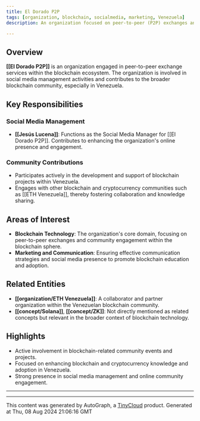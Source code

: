 ```yaml
---
title: El Dorado P2P
tags: [organization, blockchain, socialmedia, marketing, Venezuela]
description: An organization focused on peer-to-peer (P2P) exchanges and social media management within the blockchain community, particularly active in Venezuela.

---
```


## Overview
**[[El Dorado P2P]]** is an organization engaged in peer-to-peer exchange services within the blockchain ecosystem. The organization is involved in social media management activities and contributes to the broader blockchain community, especially in Venezuela.

## Key Responsibilities

### Social Media Management
- **[[Jesús Lucena]]**: Functions as the Social Media Manager for [[El Dorado P2P]]. Contributes to enhancing the organization's online presence and engagement.

### Community Contributions
- Participates actively in the development and support of blockchain projects within Venezuela.
- Engages with other blockchain and cryptocurrency communities such as [[ETH Venezuela]], thereby fostering collaboration and knowledge sharing.

## Areas of Interest
- **Blockchain Technology**: The organization's core domain, focusing on peer-to-peer exchanges and community engagement within the blockchain sphere.
- **Marketing and Communication**: Ensuring effective communication strategies and social media presence to promote blockchain education and adoption.

## Related Entities
- **[[organization/ETH Venezuela]]**: A collaborator and partner organization within the Venezuelan blockchain community.
- **[[concept/Solana]]**, **[[concept/ZK]]**: Not directly mentioned as related concepts but relevant in the broader context of blockchain technology.

## Highlights
- Active involvement in blockchain-related community events and projects.
- Focused on enhancing blockchain and cryptocurrency knowledge and adoption in Venezuela.
- Strong presence in social media management and online community engagement.

---
---
This content was generated by AutoGraph, a [TinyCloud](https://tinycloud.xyz/) product.
Generated at  Thu, 08 Aug 2024 21:06:16 GMT